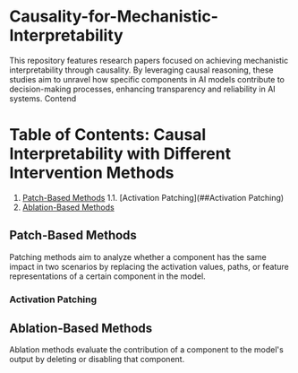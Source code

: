 # Causality-for-Mechanistic-Interpretability
This repository features research papers focused on achieving mechanistic interpretability through causality. By leveraging causal reasoning, these studies aim to unravel how specific components in AI models contribute to decision-making processes, enhancing transparency and reliability in AI systems.
Contend

# Table of Contents: Causal Interpretability with Different Intervention Methods

1. [Patch-Based Methods](#patch-based-methods)
1.1.  [Activation Patching](##Activation Patching)
3. [Ablation-Based Methods](#ablation-based-methods)

## Patch-Based Methods
Patching methods aim to analyze whether a component has the same impact in two scenarios by replacing the activation values, paths, or feature representations of a certain component in the model.
### Activation Patching
###
## Ablation-Based Methods
Ablation methods evaluate the contribution of a component to the model's output by deleting or disabling that component.


